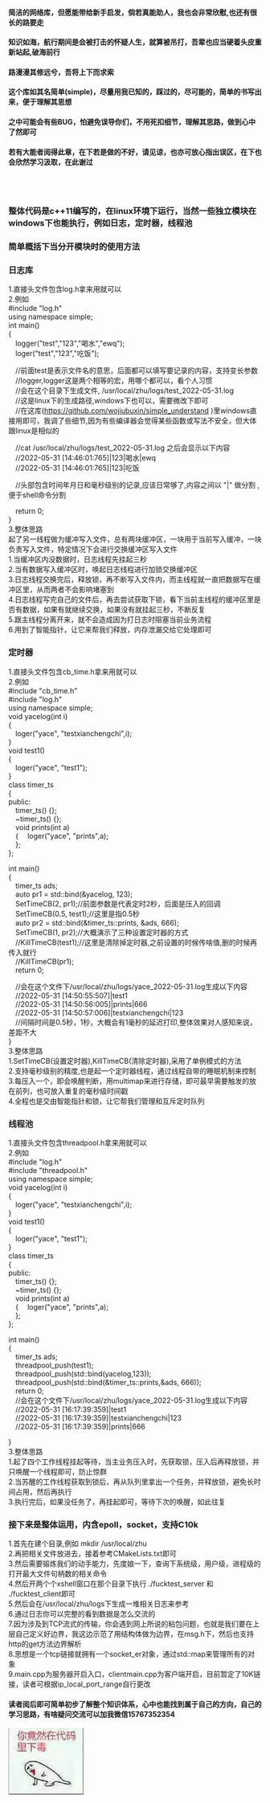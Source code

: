 #### 简洁的网络库，但愿能带给新手启发，倘若真能助人，我也会非常欣慰,也还有很长的路要走
#### 知识如海，航行期间是会被打击的怀疑人生，就算被吊打，吾辈也应当硬着头皮重新站起,破海前行
#### 路漫漫其修远兮，吾将上下而求索  
#### 这个库如其名简单(simple)，尽量用我已知的，踩过的，尽可能的，简单的书写出来，便于理解其思想
#### 之中可能会有些BUG，怕避免误导你们，不用死扣细节，理解其思路，做到心中了然即可
#### 若有大能者阅得此章，在下若是做的不好，请见谅，也亦可放心指出误区，在下也会欣然学习汲取，在此谢过

 <br />
 <br />   

### 整体代码是c++11编写的，在linux环境下运行，当然一些独立模块在windows下也能执行，例如日志，定时器，线程池
### 简单概括下当分开模块时的使用方法
### 日志库
1.直接头文件包含log.h拿来用就可以                <br />
2.例如                                         <br />
#include "log.h"                               <br />
using namespace simple;                        <br />
int main()<br />
{                                              <br />
  &emsp;logger("test","123","喝水","ewq");           <br />
  &emsp;loger("test","123","吃饭");                  <br />
  
  
  &emsp;//前面test是表示文件名的意思，后面都可以填写要记录的内容，支持变长参数 <br />
  &emsp;//logger,logger这是两个相等的宏，用哪个都可以，看个人习惯 <br />
  &emsp;//会在这个目录下生成文件,    /usr/local/zhu/logs/test_2022-05-31.log <br />
  &emsp;//这是linux下的生成路径,windows下也可以，需要微改下即可 <br />
  &emsp;//在这库(https://github.com/wojiubuxin/simple_understand )里windows直接用即可，我调了些细节,因为有些编译器会觉得某些函数或写法不安全，但大体跟linux是相似的<br />
  
  &emsp;//cat /usr/local/zhu/logs/test_2022-05-31.log 之后会显示以下内容 <br />
  &emsp;//2022-05-31 [14:46:01:765]|123|喝水|ewq <br />
  &emsp;//2022-05-31 [14:46:01:765]|123|吃饭 <br />
  
  &emsp;//头部包含时间年月日和毫秒级别的记录,应该日常够了,内容之间以 "|" 做分割 ,便于shell命令分割 <br />
  
  
  
  &emsp;return 0;<br />
}<br />
3.整体思路<br />
起了另一线程做为缓冲写入文件，总有两块缓冲区，一块用于当前写入缓冲，一块负责写入文件，特定情况下会进行交换缓冲区写入文件<br />
1.当缓冲区内没数据时，日志线程先挂起三秒<br />
2.当有数据写入缓冲区时，唤起日志线程进行加锁交换缓冲区<br />
3.日志线程交换完后，释放锁，再不断写入文件内，而主线程就一直把数据写在缓冲区里，从而两者不会影响堵塞到<br />
4.日志线程写完自己的文件后，再去尝试获取下锁，看下当前主线程的缓冲区里是否有数据，如果有就继续交换，如果没有就挂起三秒，不断反复<br />
5.跟主线程分离开来，就不会造成因为打日志时阻塞当前业务流程<br />
6.用到了智能指针，让它来帮我们释放，内存泄漏交给它处理即可<br />

### 定时器
1.直接头文件包含cb_time.h拿来用就可以                <br />
2.例如                                         <br />
#include "cb_time.h"                            <br />
#include "log.h"                               <br />
using namespace simple;                        <br />
void yacelog(int i)<br />
{<br />
	&emsp;loger("yace", "testxianchengchi",i);<br />
}<br />
void test1()<br />
{<br />
	&emsp;loger("yace", "test1");<br />
}<br />
class timer_ts<br />
{<br />
public:<br />
	&emsp;timer_ts() {};<br />
	&emsp;~timer_ts() {};<br />
	&emsp;void prints(int a)<br />
	&emsp;{
		&emsp;loger("yace", "prints",a);<br />
	&emsp;};<br />
};<br />

int main()<br />
{   <br />
  &emsp;timer_ts ads;<br />
	 &emsp;auto pr1 = std::bind(&yacelog, 123);<br />
	 &emsp;SetTimeCB(2, pr1);//前面参数是代表定时2秒，后面是压入的回调<br />
	 &emsp;SetTimeCB(0.5, test1);//这里是指0.5秒<br />
	 &emsp;auto pr2 = std::bind(&timer_ts::prints, &ads, 666);<br />
	 &emsp;SetTimeCB(1, pr2);//大概演示了三种设置定时器的方式<br />
	 &emsp;//KillTimeCB(test1);//这里是清除掉定时器,之前设置的时候传啥值,删的时候再传入就行<br />
	 &emsp;//KillTimeCB(pr1);<br />
  &emsp;return 0;<br />
  
  &emsp;//会在这个文件下/usr/local/zhu/logs/yace_2022-05-31.log生成以下内容<br />
  &emsp;//2022-05-31 [14:50:55:507]|test1<br />
  &emsp;//2022-05-31 [14:50:56:005]|prints|666<br />
  &emsp;//2022-05-31 [14:50:57:006]|testxianchengchi|123<br />
  &emsp;//间隔时间是0.5秒，1秒，大概会有1毫秒的延迟打印,整体效果对人感知来说，差距不大<br />
}<br />
3.整体思路<br />
1.SetTimeCB(设置定时器),KillTimeCB(清除定时器),采用了单例模式的方法<br />
2.支持毫秒级别的精度,也是起一个定时器线程，通过线程自带的睡眠机制来控制<br />
3.每压入一个，即会唤醒判断，用multimap来进行存储，即可最早需要触发的放在前列，也可放入重复的毫秒级时间戳<br />
4.全程也是交由智能指针和锁，让它帮我们管理和互斥定时队列<br />

### 线程池
1.直接头文件包含threadpool.h拿来用就可以                <br />
2.例如                                         <br />
#include "log.h"                               <br />
#include "threadpool.h"                         <br />
using namespace simple;                        <br />
void yacelog(int i)<br />
{<br />
	&emsp;loger("yace", "testxianchengchi",i);<br />
}<br />
void test1()<br />
{<br />
	&emsp;loger("yace", "test1");<br />
}<br />
class timer_ts<br />
{<br />
public:<br />
	&emsp;timer_ts() {};<br />
	&emsp;~timer_ts() {};<br />
	&emsp;void prints(int a)<br />
	&emsp;{
		&emsp;loger("yace", "prints",a);<br />
	&emsp;};<br />
};<br />

int main()<br />
{                                              <br />
	&emsp;timer_ts ads; <br />
	&emsp;threadpool_push(test1); <br />
	&emsp;threadpool_push(std::bind(yacelog,123)); <br />
	&emsp;threadpool_push(std::bind(&timer_ts::prints,&ads, 666)); <br />
	&emsp;return 0;<br />
	&emsp;//会在这个文件下/usr/local/zhu/logs/yace_2022-05-31.log生成以下内容<br />
	&emsp;//2022-05-31 [16:17:39:359]|test1<br />
    &emsp;//2022-05-31 [16:17:39:359]|testxianchengchi|123<br />
    &emsp;//2022-05-31 [16:17:39:359]|prints|666<br />

	
}<br />
3.整体思路<br />
1.起了四个工作线程挂起等待，当主业务压入时，先获取锁，压入后再释放锁，并只唤醒一个线程即可，防止惊群<br />
2.当苏醒的工作线程获取到锁后，再从队列里拿出一个任务，并释放锁，避免长时间占用，然后再执行<br />
3.执行完后，如果没任务了，再挂起即可，等待下次的唤醒，如此往复<br />



### 接下来是整体运用，内含epoll，socket，支持C10k
1.首先在建个目录,例如 mkdir /usr/local/zhu<br />
2.再把相关文件放进去，接着参考CMakeLists.txt即可<br />
3.然后需要锻炼我们的动手能力，先度娘一下，查询下系统级，用户级，进程级的打开最大文件句柄数的相关命令<br />
4.然后开两个个xshell窗口在那个目录下执行  ./fucktest_server 和 ./fucktest_client即可<br />
5.然后会在/usr/local/zhu/logs下生成一堆相关日志来参考<br />
6.通过日志你可以完整的看到数据是怎么交流的<br />
7.因为涉及到TCP流式的传输，你会遇到网上所说的粘包问题，也就是我们要在上层自己定义好边界，我这边示范了用结构体做为边界，在msg.h下，然后也支持http的get方法边界解析<br />
8.思想是一个tcp链接就拥有一个socket_er对象，通过std::map来管理所有的对象<br />
9.main.cpp为服务器开启入口，clientmain.cpp为客户端开启，目前暂定了10K链接，读者可根据ip_local_port_range自行更改<br />


#### 读者阅后即可简单初步了解整个知识体系，心中也能找到属于自己的方向，自己的学习思路，有啥疑问交流可以加我微信15767352354

![image](https://github.com/wojiubuxin/image/blob/master/zhongdu.jpeg)
